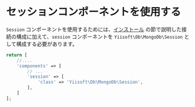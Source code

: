 セッションコンポーネントを使用する
==================================

`Session` コンポーネントを使用するためには、[インストール](installation.md) の節で説明した接続の構成に加えて、`session` コンポーネントを `Yiisoft\Db\MongoDb\Session` として構成する必要があります。

```php
return [
    //....
    'components' => [
        // ...
        'session' => [
            'class' => 'Yiisoft\Db\MongoDb\Session',
        ],
    ]
];
```
